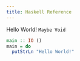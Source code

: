 ```yaml
---
title: Haskell Reference
---
```


Hello World! `Maybe Void`

```haskell
main :: IO ()
main = do
  putStrLn "Hello World!"
```